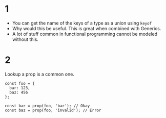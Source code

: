 # 1

* You can get the name of the keys of a type as a union using `keyof`
* Why would this be useful. This is great when combined with Generics. 
* A lot of stuff common in functional programming cannot be modeled without this.

# 2 
Lookup a prop is a common one.

```
const foo = {
  bar: 123,
  baz: 456
};

const bar = prop(foo, 'bar'); // Okay
const baz = prop(foo, 'invalid'); // Error
```